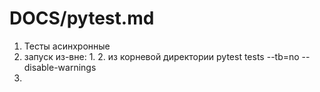# DOCS/pytest.md
 1. Тесты асинхронные
 2. запуск из-вне:
    1. 
    2. из корневой директории pytest tests --tb=no --disable-warnings
 3. 